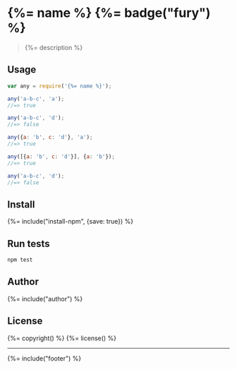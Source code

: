 # {%= name %} {%= badge("fury") %}
> {%= description %}

## Usage

```js
var any = require('{%= name %}');
```

```js
any('a-b-c', 'a');
//=> true

any('a-b-c', 'd');
//=> false

any({a: 'b', c: 'd'}, 'a');
//=> true

any([{a: 'b', c: 'd'}], {a: 'b'});
//=> true

any('a-b-c', 'd');
//=> false
```

## Install
{%= include("install-npm", {save: true}) %}

## Run tests

```bash
npm test
```

## Author
{%= include("author") %}

## License
{%= copyright() %}
{%= license() %}

***

{%= include("footer") %}